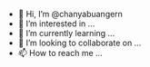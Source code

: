 - 👋 Hi, I’m @chanyabuangern
- 👀 I’m interested in ...
- 🌱 I’m currently learning ...
- 💞️ I’m looking to collaborate on ...
- 📫 How to reach me ...

<!---
chanyabuangern/chanyabuangern is a ✨ special ✨ repository because its `README.md` (this file) appears on your GitHub profile.
You can click the Preview link to take a look at your changes.
--->

